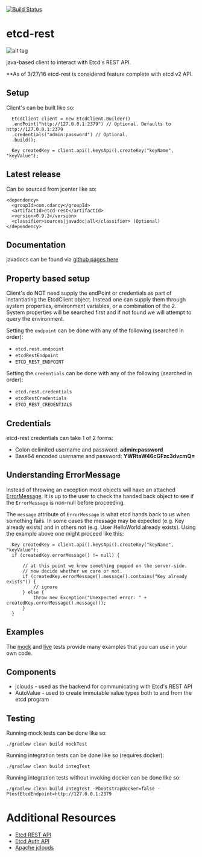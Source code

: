 [![Build Status](https://travis-ci.org/cdancy/etcd-rest.svg?branch=master)](https://travis-ci.org/cdancy/etcd-rest)
# etcd-rest
![alt tag](https://github.com/cdancy/etcd/blob/master/logos/etcd-horizontal-color.png)

java-based client to interact with Etcd's REST API. 

**As of 3/27/16 etcd-rest is considered feature complete with etcd v2 API.

## Setup

Client's can be built like so:

      EtcdClient client = new EtcdClient.Builder()
      .endPoint("http://127.0.0.1:2379") // Optional. Defaults to http://127.0.0.1:2379
      .credentials("admin:password") // Optional.
      .build();

      Key createdKey = client.api().keysApi().createKey("keyName", "keyValue");
      
## Latest release

Can be sourced from jcenter like so:

	<dependency>
	  <groupId>com.cdancy</groupId>
	  <artifactId>etcd-rest</artifactId>
	  <version>0.9.2</version>
	  <classifier>sources|javadoc|all</classifier> (Optional)
	</dependency>
	
## Documentation

javadocs can be found via [github pages here](http://cdancy.github.io/etcd-rest/docs/javadoc/)

## Property based setup

Client's do NOT need supply the endPoint or credentials as part of instantiating the EtcdClient object. 
Instead one can supply them through system properties, environment variables, or a combination 
of the 2. System properties will be searched first and if not found we will attempt to 
query the environment.

Setting the `endpoint` can be done with any of the following (searched in order):

- `etcd.rest.endpoint`
- `etcdRestEndpoint`
- `ETCD_REST_ENDPOINT`

Setting the `credentials` can be done with any of the following (searched in order):

- `etcd.rest.credentials`
- `etcdRestCredentials`
- `ETCD_REST_CREDENTIALS`

## Credentials

etcd-rest credentials can take 1 of 2 forms:

- Colon delimited username and password: __admin:password__ 
- Base64 encoded username and password: __YWRtaW46cGFzc3dvcmQ=__ 

## Understanding ErrorMessage

Instead of throwing an exception most objects will have an attached [ErrorMessage](https://github.com/cdancy/etcd-rest/blob/master/src/main/java/com/cdancy/etcd/rest/error/ErrorMessage.java). It is up to the user to check the handed back object to see if the `ErrorMessage` is non-null before proceeding. 

The `message` attribute of `ErrorMessage` is what etcd hands back to us when something fails. In some cases the message may be expected (e.g. Key already exists) and in others not (e.g. User HelloWorld already exists). Using the example above one might proceed like this:

      Key createdKey = client.api().keysApi().createKey("keyName", "keyValue");
      if (createdKey.errorMessage() != null) {
      
          // at this point we know something popped on the server-side.
          // now decide whether we care or not.
          if (createdKey.errorMessage().message().contains("Key already exists")) {
              // ignore 
          } else {
              throw new Exception("Unexpected error: " + createdKey.errorMessage().message());
          }
      }

## Examples

The [mock](https://github.com/cdancy/etcd-rest/tree/master/src/test/java/com/cdancy/etcd/rest/features) and [live](https://github.com/cdancy/etcd-rest/tree/master/src/test/java/com/cdancy/etcd/rest/features) tests provide many examples
that you can use in your own code.

## Components

- jclouds \- used as the backend for communicating with Etcd's REST API
- AutoValue \- used to create immutable value types both to and from the etcd program
    
## Testing

Running mock tests can be done like so:

	./gradlew clean build mockTest
	
Running integration tests can be done like so (requires docker):

	./gradlew clean build integTest
	
Running integration tests without invoking docker can be done like so:

	./gradlew clean build integTest -PbootstrapDocker=false -PtestEtcdEndpoint=http://127.0.0.1:2379 
	
# Additional Resources

* [Etcd REST API](https://github.com/coreos/etcd/blob/master/Documentation/api.md)
* [Etcd Auth API](https://github.com/coreos/etcd/blob/master/Documentation/auth_api.md)
* [Apache jclouds](https://jclouds.apache.org/start/)

